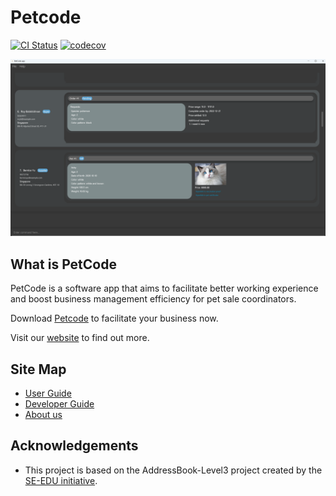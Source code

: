 # Petcode
[![CI Status](https://github.com/AY2223S1-CS2103T-T09-2/tp/workflows/Java%20CI/badge.svg)](https://github.com/AY2223S1-CS2103T-T09-2/tp/actions)
[![codecov](https://codecov.io/gh/AY2223S1-CS2103T-T09-2/tp/branch/master/graph/badge.svg?token=F6VVPXKC9C)](https://codecov.io/gh/AY2223S1-CS2103T-T09-2/tp)

![Ui](docs/images/Ui.png)

## What is PetCode
PetCode is a software app that aims to facilitate better working experience and boost business management efficiency for pet sale coordinators.

Download [Petcode]() to facilitate your business now.

Visit our [website](https://nus-cs2103-ay2223s1.github.io/tp/) to find out more.

## Site Map
+ [User Guide](.\docs\UserGuide.md)
+ [Developer Guide](.\docs\Developer.md)
+ [About us](.\docs\AboutUs.md)

## Acknowledgements
+ This project is based on the AddressBook-Level3 project created by the [SE-EDU initiative](https://se-education.org).
